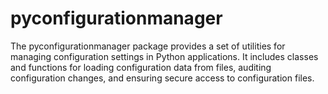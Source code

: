 # pyconfigurationmanager
The pyconfigurationmanager package provides a set of utilities for managing configuration settings in Python applications. It includes classes and functions for loading configuration data from files, auditing configuration changes, and ensuring secure access to configuration files.
